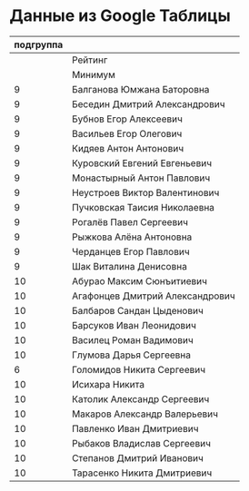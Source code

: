 # Данные из Google Таблицы

| подгруппа |  |
| --- | --- |
|  | Рейтинг |
|  | Минимум |
| 9 | Балганова Юмжана Баторовна |
| 9 | Беседин Дмитрий Александрович |
| 9 | Бубнов Егор Алексеевич |
| 9 | Васильев Егор Олегович |
| 9 | Кидяев Антон Антонович |
| 9 | Куровский Евгений Евгеньевич |
| 9 | Монастырный Антон Павлович |
| 9 | Неустроев Виктор Валентинович |
| 9 | Пучковская Таисия Николаевна |
| 9 | Рогалёв Павел Сергеевич |
| 9 | Рыжкова Алёна Антоновна |
| 9 | Черданцев Егор Павлович |
| 9 | Шак Виталина Денисовна |
| 10 | Абурао Максим Сюнъитиевич |
| 10 | Агафонцев Дмитрий Александрович |
| 10 | Балбаров Сандан Цыденович |
| 10 | Барсуков Иван Леонидович |
| 10 | Василец Роман Вадимович |
| 10 | Глумова Дарья Сергеевна |
| 6 | Голомидов Никита Сергеевич |
| 10 | Исихара Никита |
| 10 | Католик Александр Сергеевич |
| 10 | Макаров Александр Валерьевич |
| 10 | Павленко Иван Дмитриевич |
| 10 | Рыбаков Владислав Сергеевич |
| 10 | Степанов Дмитрий Иванович |
| 10 | Тарасенко Никита Дмитриевич |
